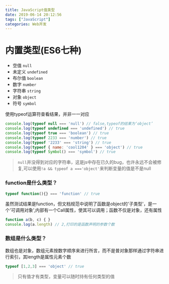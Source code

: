 ```yaml
---
title: JavaScript值类型
date: 2019-06-14 20:12:56
tags: ["JavaScript"]
categories: Web开发
---
```


# 内置类型(ES6七种)
* 空值 `null`
* 未定义 `undefined`
* 布尔值 `boolean`
* 数字 `number`
* 字符串 `string`
* 对象 `object`
* 符号 `symbol`

使用typeof运算符查看结果，并非一一对应

```js
console.log(typeof null === 'null') // false,typeof的结果为‘object’
console.log(typeof undefined === 'undefined') // true
console.log(typeof true === 'boolean') // true
console.log(typeof 2233 === 'number') // true
console.log(typeof '2233' === 'string') // true
console.log(typeof { name: 'cool1204' } === 'object') // true
console.log(typeof Symbol() === 'symbol') // true
```
> `null`并没得到对应的字符串，这是js中存在已久的bug，也许永远不会被修复,可以使用`!a && typeof a ==='object'`来判断变量的值是不是null

### function是什么类型？
```js
typeof function(){} === 'function' // true
```
虽然测试结果是function，但文档规范中说明了函数是object的'子类型'，是一个'可调用对象',内部有一个Call属性，使其可以调用；函数不仅是对象，还有属性
```js
function a(b, c) { }
console.log(a.length) // 2,打印的是函数声明的参数个数
```

### 数组是什么类型？
数组也是对象，数组元素按数字顺序来进行所言，而不是普对象那样通过字符串进行索引，其length是属性元素个数
```js
typeof [1,2,3] === 'object' // true
```

> 只有值才有类型，变量可以随时持有任何类型的值